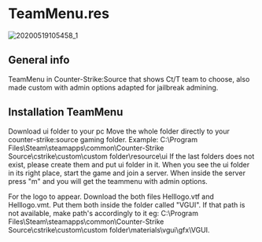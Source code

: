 # TeamMenu.res

![20200519105458_1](https://user-images.githubusercontent.com/10328699/82306343-3aa64580-99bf-11ea-9fea-390089740cd9.jpg)




## General info

TeamMenu in Counter-Strike:Source that shows Ct/T team to choose, also made custom with admin options adapted for jailbreak admining.

## Installation TeamMenu

Download ui folder to your pc
Move the whole folder directly to your counter-strike:source gaming folder.
Example: C:\Program Files\Steam\steamapps\common\Counter-Strike Source\cstrike\custom\custom folder\resource\ui
If the last folders does not exist, please create them and put ui folder in it.
When you see the ui folder in its right place, start the game and join a server.
When inside the server press "m" and you will get the teammenu with admin options.

For the logo to appear. Download the both files Helllogo.vtf and Helllogo.vmt. Put them both inside the folder called "VGUI". If that path is not available, make path's accordingly to it eg: C:\Program Files\Steam\steamapps\common\Counter-Strike Source\cstrike\custom\custom folder\materials\vgui\gfx\VGUI.





